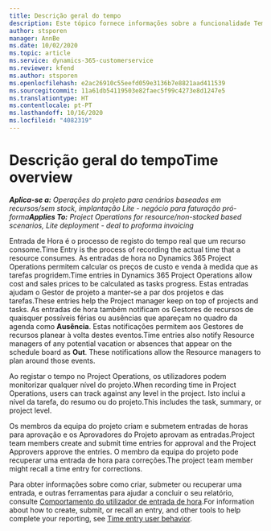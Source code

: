 ```yaml
---
title: Descrição geral do tempo
description: Este tópico fornece informações sobre a funcionalidade Tempo no Dynamics 365 Project Operations.
author: stsporen
manager: AnnBe
ms.date: 10/02/2020
ms.topic: article
ms.service: dynamics-365-customerservice
ms.reviewer: kfend
ms.author: stsporen
ms.openlocfilehash: e2ac26910c55eefd059e3136b7e8821aad411539
ms.sourcegitcommit: 11a61db54119503e82faec5f99c4273e8d1247e5
ms.translationtype: HT
ms.contentlocale: pt-PT
ms.lasthandoff: 10/16/2020
ms.locfileid: "4082319"
---
```

# <a name="time-overview"></a><span data-ttu-id="f22cc-103">Descrição geral do tempo</span><span class="sxs-lookup"><span data-stu-id="f22cc-103">Time overview</span></span>

<span data-ttu-id="f22cc-104">_**Aplica-se a:** Operações do projeto para cenários baseados em recursos/sem stock, implantação Lite - negócio para faturação pró-forma_</span><span class="sxs-lookup"><span data-stu-id="f22cc-104">_**Applies To:** Project Operations for resource/non-stocked based scenarios, Lite deployment - deal to proforma invoicing_</span></span>

<span data-ttu-id="f22cc-105">Entrada de Hora é o processo de registo do tempo real que um recurso consome.</span><span class="sxs-lookup"><span data-stu-id="f22cc-105">Time Entry is the process of recording the actual time that a resource consumes.</span></span> <span data-ttu-id="f22cc-106">As entradas de hora no Dynamics 365 Project Operations permitem calcular os preços de custo e venda à medida que as tarefas progridem.</span><span class="sxs-lookup"><span data-stu-id="f22cc-106">Time entries in Dynamics 365 Project Operations allow cost and sales prices to be calculated as tasks progress.</span></span> <span data-ttu-id="f22cc-107">Estas entradas ajudam o Gestor de projeto a manter-se a par dos projetos e das tarefas.</span><span class="sxs-lookup"><span data-stu-id="f22cc-107">These entries help the Project manager keep on top of projects and tasks.</span></span> <span data-ttu-id="f22cc-108">As entradas de hora também notificam os Gestores de recursos de quaisquer possíveis férias ou ausências que apareçam no quadro da agenda como **Ausência**. Estas notificações permitem aos Gestores de recursos planear à volta destes eventos.</span><span class="sxs-lookup"><span data-stu-id="f22cc-108">Time entries also notify Resource managers of any potential vacation or absences that appear on the schedule board as **Out**. These notifications allow the Resource managers to plan around those events.</span></span>

<span data-ttu-id="f22cc-109">Ao registar o tempo no Project Operations, os utilizadores podem monitorizar qualquer nível do projeto.</span><span class="sxs-lookup"><span data-stu-id="f22cc-109">When recording time in Project Operations, users can track against any level in the project.</span></span> <span data-ttu-id="f22cc-110">Isto inclui a nível da tarefa, do resumo ou do projeto.</span><span class="sxs-lookup"><span data-stu-id="f22cc-110">This includes the task, summary, or project level.</span></span>

<span data-ttu-id="f22cc-111">Os membros da equipa do projeto criam e submetem entradas de horas para aprovação e os Aprovadores do Projeto aprovam as entradas.</span><span class="sxs-lookup"><span data-stu-id="f22cc-111">Project team members create and submit time entries for approval and the Project Approvers approve the entries.</span></span> <span data-ttu-id="f22cc-112">O membro da equipa do projeto pode recuperar uma entrada de hora para correções.</span><span class="sxs-lookup"><span data-stu-id="f22cc-112">The project team member might recall a time entry for corrections.</span></span>

<span data-ttu-id="f22cc-113">Para obter informações sobre como criar, submeter ou recuperar uma entrada, e outras ferramentas para ajudar a concluir o seu relatório, consulte [Comportamento do utilizador de entrada de hora](ui-behavior-time.md).</span><span class="sxs-lookup"><span data-stu-id="f22cc-113">For information about how to create, submit, or recall an entry, and other tools to help complete your reporting, see [Time entry user behavior](ui-behavior-time.md).</span></span>


